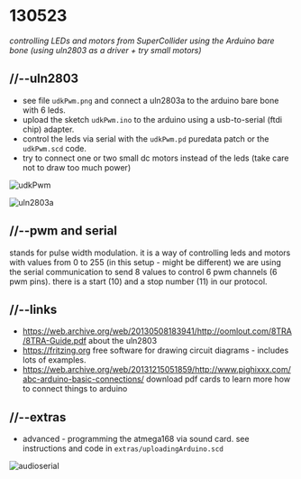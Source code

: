 130523
======

_controlling LEDs and motors from SuperCollider using the Arduino bare bone (using uln2803 as a driver + try small motors)_

//--uln2803
-----------------------
* see file `udkPwm.png` and connect a uln2803a to the arduino bare bone with 6 leds.
* upload the sketch `udkPwm.ino` to the arduino using a usb-to-serial (ftdi chip) adapter.
* control the leds via serial with the `udkPwm.pd` puredata patch or the `udkPwm.scd` code.
* try to connect one or two small dc motors instead of the leds (take care not to draw too much power)

![udkPwm](https://raw.github.com/redFrik/udk09-Bits_and_Pieces/master/udk130523/udkPwm.png)

![uln2803a](https://raw.github.com/redFrik/udk09-Bits_and_Pieces/master/udk130523/IMG_20130523_123834.jpg)

//--pwm and serial
------------------
stands for pulse width modulation. it is a way of controlling leds and motors with values from 0 to 255 (in this setup - might be different)
we are using the serial communication to send 8 values to control 6 pwm channels (6 pwm pins).  there is a start (10) and a stop number (11) in our protocol.

//--links
---------
* <https://web.archive.org/web/20130508183941/http://oomlout.com/8TRA/8TRA-Guide.pdf> about the uln2803
* <https://fritzing.org> free software for drawing circuit diagrams - includes lots of examples.
* <https://web.archive.org/web/20131215051859/http://www.pighixxx.com/abc-arduino-basic-connections/> download pdf cards to learn more how to connect things to arduino

//--extras
----------
* advanced - programming the atmega168 via sound card. see instructions and code in `extras/uploadingArduino.scd`

![audioserial](https://raw.github.com/redFrik/udk09-Bits_and_Pieces/master/udk130523/extras/IMG_20130523_102501.jpg)
